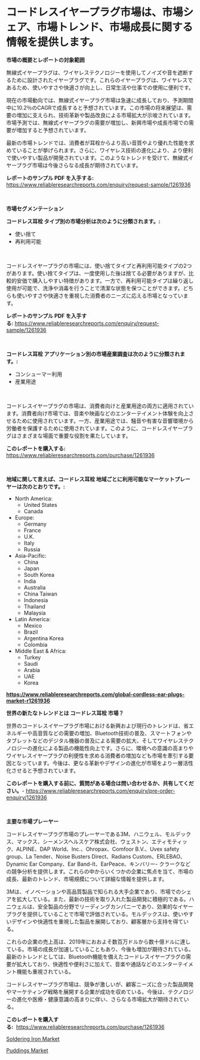 <p><h1>コードレスイヤープラグ市場は、市場シェア、市場トレンド、市場成長に関する情報を提供します。</h1></p><p><strong>市場の概要とレポートの対象範囲</strong></p>
<p><p>無線式イヤープラグは、ワイヤレステクノロジーを使用してノイズや音を遮断するために設計されたイヤープラグです。これらのイヤープラグは、ワイヤレスであるため、使いやすさや快適さが向上し、日常生活や仕事での使用に便利です。</p><p>現在の市場動向では、無線式イヤープラグ市場は急速に成長しており、予測期間中に10.2％のCAGRで成長すると予想されています。この市場の将来展望は、需要の増加に支えられ、技術革新や製品改良による市場拡大が示唆されています。市場予測では、無線式イヤープラグの需要が増加し、新興市場や成長市場での需要が増加すると予想されています。</p><p>最新の市場トレンドでは、消費者が耳栓からより高い音質やより優れた性能を求めていることが挙げられます。さらに、ワイヤレス技術の進化により、より便利で使いやすい製品が開発されています。このようなトレンドを受けて、無線式イヤープラグ市場は今後さらなる成長が期待されています。</p></p>
<p><strong>レポートのサンプル PDF を入手する:</strong> <a href="https://www.reliableresearchreports.com/enquiry/request-sample/1261936">https://www.reliableresearchreports.com/enquiry/request-sample/1261936</a></p>
<p>&nbsp;</p>
<p><strong>市場セグメンテーション</strong></p>
<p><strong>コードレス耳栓 タイプ別の市場分析は次のように分類されます。:</strong></p>
<p><ul><li>使い捨て</li><li>再利用可能</li></ul></p>
<p>&nbsp;</p>
<p><p>コードレスイヤープラグの市場には、使い捨てタイプと再利用可能タイプの2つがあります。使い捨てタイプは、一度使用した後は捨てる必要がありますが、比較的安価で購入しやすい特徴があります。一方で、再利用可能タイプは繰り返し使用が可能で、洗浄や消毒を行うことで清潔な状態を保つことができます。どちらも使いやすさや快適さを重視した消費者のニーズに応える市場となっています。</p></p>
<p><strong>レポートのサンプル PDF を入手する:</strong>&nbsp;<a href="https://www.reliableresearchreports.com/enquiry/request-sample/1261936">https://www.reliableresearchreports.com/enquiry/request-sample/1261936</a></p>
<p>&nbsp;</p>
<p><strong> コードレス耳栓 アプリケーション別の市場産業調査は次のように分類されます。:</strong></p>
<p><ul><li>コンシューマー利用</li><li>産業用途</li></ul></p>
<p>&nbsp;</p>
<p><p>コードレスイヤープラグの市場は、消費者向けと産業用途の両方に適用されています。消費者向け市場では、音楽や映画などのエンターテイメント体験を向上させるために使用されています。一方、産業用途では、騒音や有害な音響環境から労働者を保護するために使用されています。このように、コードレスイヤープラグはさまざまな場面で重要な役割を果たしています。</p></p>
<p><strong>このレポートを購入する:</strong>&nbsp; <a href="https://www.reliableresearchreports.com/purchase/1261936">https://www.reliableresearchreports.com/purchase/1261936</a></p>
<p>&nbsp;</p>
<p><strong>地域に関して言えば、コードレス耳栓 地域ごとに利用可能なマーケットプレーヤーは次のとおりです。:</strong></p>
<p><ul>
    <li>
        North America:
        <ul>
            <li>United States</li>
            <li>Canada</li>
        </ul>
    </li>
    <li>
        Europe:
        <ul>
            <li>Germany</li>
            <li>France</li>
            <li>U.K.</li>
            <li>Italy</li>
            <li>Russia</li>
        </ul>
    </li>
    <li>
        Asia-Pacific:
        <ul>
            <li>China</li>
            <li>Japan</li>
            <li>South Korea</li>
            <li>India</li>
            <li>Australia</li>
            <li>China Taiwan</li>
            <li>Indonesia</li>
            <li>Thailand</li>
            <li>Malaysia</li>
        </ul>
    </li>
    <li>
        Latin America:
        <ul>
            <li>Mexico</li>
            <li>Brazil</li>
            <li>Argentina Korea</li>
            <li>Colombia</li>
        </ul>
    </li>
    <li>
        Middle East & Africa:
        <ul>
            <li>Turkey</li>
            <li>Saudi</li>
            <li>Arabia</li>
            <li>UAE</li>
            <li>Korea</li>
        </ul>
    </li>
    </ul></p>
<p><strong><a href="https://www.reliableresearchreports.com/global-cordless-ear-plugs-market-r1261936">https://www.reliableresearchreports.com/global-cordless-ear-plugs-market-r1261936</a></strong>&nbsp;</p>
<p><strong>世界の新たなトレンドとは コードレス耳栓 市場？</strong></p>
<p><p>世界のコードレスイヤープラグ市場における新興および現行のトレンドは、省エネルギーや高音質などの需要の増加、Bluetooth技術の普及、スマートフォンやタブレットなどのデジタル機器の普及による需要の拡大、そしてワイヤレステクノロジーの進化による製品の機能性向上です。さらに、環境への意識の高まりやワイヤレスイヤープラグの利便性を求める消費者の増加なども市場を牽引する要因となっています。今後は、更なる革新やデザインの進化が市場をより一層活性化させると予想されています。</p></p>
<p><strong>このレポートを購入する前に、質問がある場合は問い合わせるか、共有してください。</strong>- <a href="https://www.reliableresearchreports.com/enquiry/pre-order-enquiry/1261936">https://www.reliableresearchreports.com/enquiry/pre-order-enquiry/1261936</a></p>
<p>&nbsp;</p>
<p><strong>主要な市場プレーヤー</strong></p>
<p><p>コードレスイヤープラグ市場のプレーヤーである3M、ハニウェル、モルデックス、マックス、シーメンスヘルスケア株式会社、ウェストン、エティモティック、ALPINE、DAP World、Inc.、Ohropax、Comfoor B.V.、Uvex safety group、La Tender、Noise Busters Direct、Radians Custom、ERLEBAO、Dynamic Ear Company、Ear Band-It、EarPeace、キンバリー- クラークなどの競争分析を提供します。これらの中からいくつかの企業に焦点を当て、市場の成長、最新のトレンド、市場規模について詳細な情報を提供します。</p><p>3Mは、イノベーションや高品質製品で知られる大手企業であり、市場でのシェアを拡大している。また、最新の技術を取り入れた製品開発に積極的である。ハニウェルは、安全製品の分野でリーディングカンパニーであり、効果的なイヤープラグを提供していることで市場で評価されている。モルデックスは、使いやすいデザインや快適性を重視した製品を展開しており、顧客層から支持を得ている。</p><p>これらの企業の売上高は、2019年におおよそ数百万ドルから数十億ドルに達している。市場の成長が加速していることもあり、今後も増加が期待されている。最新のトレンドとしては、Bluetooth機能を備えたコードレスイヤープラグの需要が拡大しており、快適性や便利さに加えて、音楽や通話などのエンターテイメント機能も重視されている。</p><p>コードレスイヤープラグ市場は、競争が激しいが、顧客ニーズに合った製品開発やマーケティング戦略を展開する企業が成功を収めている。今後は、テクノロジーの進化や医療・健康意識の高まりに伴い、さらなる市場拡大が期待されている。</p></p>
<p><strong>このレポートを購入する:</strong>&nbsp;&nbsp;<a href="https://www.reliableresearchreports.com/purchase/1261936">https://www.reliableresearchreports.com/purchase/1261936</a></p>
<p><p><a href="https://invited-way-688.notion.site/Soldering-Iron-Market-Dynamics-2024-2031-Also-about-Its-Market-Trends-Projections-and-Opportuniti-c7a5876292a74038986a610c5cd9c938">Soldering Iron Market</a></p><p><a href="https://github.com/dx0328/Market-Research-Report-List-2/blob/main/puddings-market.md">Puddings Market</a></p></p>